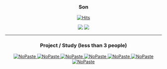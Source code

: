 <div align="center">

 ### Son

 <a href="https://github.com/sjh9391985">[![Hits](https://hits.seeyoufarm.com/api/count/incr/badge.svg?url=https%3A%2F%2Fgithub.com%2FUbinquitous%2Fhit-counter&count_bg=%23000000&title_bg=%23000000&icon=github.svg&icon_color=%23E7E7E7&title=Github&edge_flat=false)](https://hits.seeyoufarm.com)</a>

 <div>
<img  src="https://github-readme-stats.vercel.app/api?username=sjh9391985&theme=dracula&exclude_repo=Computer-Science-Engineering&layout=compact&langs_count=5"/> 

<img src="https://github-readme-stats.vercel.app/api/top-langs/?username=sjh9391985&theme=dracula&exclude_repo=Computer-Science-Engineering&layout=compact&langs_count=10"/>
</div>
</div>

--- 


<div align="center">

### Project / Study (less than 3 people)

[<picture><source media="(prefers-color-scheme: dark)" srcset="https://ghrs.vercel.app/api/pin/?username=sjh9391985&repo=spring-batch-example&theme=github_dark"/>
<img alt="NoPaste" src="https://ghrs.vercel.app/api/pin/?username=sjh9391985&repo=spring-batch-example">
</picture>](https://github.com/sjh9391985/spring-batch-example)
[<picture><source media="(prefers-color-scheme: dark)" srcset="https://ghrs.vercel.app/api/pin/?username=sjh9391985&repo=awsservice&theme=github_dark"/>
<img alt="NoPaste" src="https://ghrs.vercel.app/api/pin/?username=sjh9391985&repo=awsservice">
</picture>](https://github.com/sjh9391985/awsservice)
[<picture><source media="(prefers-color-scheme: dark)" srcset="https://ghrs.vercel.app/api/pin/?username=sjh9391985&repo=core&theme=github_dark"/>
<img alt="NoPaste" src="https://ghrs.vercel.app/api/pin/?username=sjh9391985&repo=core">
</picture>](https://github.com/sjh9391985/core)
[<picture><source media="(prefers-color-scheme: dark)" srcset="https://ghrs.vercel.app/api/pin/?username=sjh9391985&repo=jblog&theme=github_dark"/>
<img alt="NoPaste" src="https://ghrs.vercel.app/api/pin/?username=sjh9391985&repo=jblog">
</picture>](https://github.com/sjh9391985/jblog)
[<picture><source media="(prefers-color-scheme: dark)" srcset="https://ghrs.vercel.app/api/pin/?username=sjh9391985&repo=mysite&theme=github_dark"/>
<img alt="NoPaste" src="https://ghrs.vercel.app/api/pin/?username=sjh9391985&repo=mysite">
</picture>](https://github.com/sjh9391985/mysite)
[<picture><source media="(prefers-color-scheme: dark)" srcset="https://ghrs.vercel.app/api/pin/?username=sjh9391985&repo=Spring_Todo_App&theme=github_dark"/>
<img alt="NoPaste" src="https://ghrs.vercel.app/api/pin/?username=sjh9391985&repo=Spring_Todo_App">
</picture>](https://github.com/sjh9391985/Spring_Todo_App)
[<picture><source media="(prefers-color-scheme: dark)" srcset="https://ghrs.vercel.app/api/pin/?username=sjh9391985&repo=dart&theme=github_dark"/>
<img alt="NoPaste" src="https://ghrs.vercel.app/api/pin/?username=sjh9391985&repo=dart">
</picture>](https://github.com/sjh9391985/dart)

</div>

<!--
[<picture><source media="(prefers-color-scheme: dark)" srcset="https://ghrs.vercel.app/api/pin/?username=Original-Gimchi&repo=BUMAWIKI_WEB_V2&theme=github_dark"/>
<img alt="NoPaste" src="https://ghrs.vercel.app/api/pin/?username=Original-Gimchi&repo=BUMAWIKI_WEB_V2">
</picture>](https://github.com/Original-Gimchi/BUMAWIKI_WEB_V2)

[<picture><source media="(prefers-color-scheme: dark)" srcset="https://ghrs.vercel.app/api/pin/?username=Team-INSERT&repo=BSM_WEB_V3&theme=github_dark"/>
<img alt="NoPaste" src="https://ghrs.vercel.app/api/pin/?username=Team-INSERT&repo=BSM_WEB_V3">
</picture>](https://github.com/Team-INSERT/BSM_WEB_V3)
[<picture><source media="(prefers-color-scheme: dark)" srcset="https://ghrs.vercel.app/api/pin/?username=T-Shaped-junior&repo=T_Frontend&theme=github_dark"/>
<img alt="NoPaste" src="https://ghrs.vercel.app/api/pin/?username=T-Shaped-Junior&repo=T_Frontend">
</picture>](https://github.com/T-Shaped-Junior/T_Frontend)
[<picture><source media="(prefers-color-scheme: dark)" srcset="https://ghrs.vercel.app/api/pin/?username=pigeon-head&repo=Cereal_Frontend&theme=github_dark"/>
<img alt="NoPaste" src="https://ghrs.vercel.app/api/pin/?username=pigeon-head&repo=Cereal_Frontend">
</picture>](https://github.com/pigeon-head/Cereal_Frontend)
[<picture><source media="(prefers-color-scheme: dark)" srcset="https://ghrs.vercel.app/api/pin/?username=pigeon-head&repo=Cereal_Backend&theme=github_dark"/>
<img alt="NoPaste" src="https://ghrs.vercel.app/api/pin/?username=pigeon-head&repo=Cereal_Backend">
</picture>](https://github.com/pigeon-head/Cereal_Backend)
[<picture><source media="(prefers-color-scheme: dark)" srcset="https://ghrs.vercel.app/api/pin/?username=1NSEOUL&repo=ARISORI_Frontend&theme=github_dark"/>
<img alt="NoPaste" src="https://ghrs.vercel.app/api/pin/?username=1NSEOUL&repo=ARISORI_Frontend">
</picture>](https://github.com/1NSEOUL/ARISORI_Frontend)
[<picture><source media="(prefers-color-scheme: dark)" srcset="https://ghrs.vercel.app/api/pin/?username=1NSEOUL&repo=ARISORI_Backend&theme=github_dark"/>
<img alt="NoPaste" src="https://ghrs.vercel.app/api/pin/?username=1NSEOUL&repo=ARISORI_Backend">
</picture>](https://github.com/1NSEOUL/ARISORI_Backend)
[<picture><source media="(prefers-color-scheme: dark)" srcset="https://ghrs.vercel.app/api/pin/?username=ubinquitous&repo=FTF_FindTheFollowers&theme=github_dark"/>
<img alt="NoPaste" src="https://ghrs.vercel.app/api/pin/?username=ubinquitous&repo=FTF_FindTheFollowers">
</picture>](https://github.com/Ubinquitous/FTF_FindTheFollowers)
[<picture><source media="(prefers-color-scheme: dark)" srcset="https://ghrs.vercel.app/api/pin/?username=ubinquitous&repo=TypeGit&theme=github_dark"/>
<img alt="NoPaste" src="https://ghrs.vercel.app/api/pin/?username=ubinquitous&repo=TypeGit">
</picture>](https://github.com/Ubinquitous/TypeGit)
[<picture><source media="(prefers-color-scheme: dark)" srcset="https://ghrs.vercel.app/api/pin/?username=ubinquitous&repo=Nabin-Market&theme=github_dark"/>
<img alt="NoPaste" src="https://ghrs.vercel.app/api/pin/?username=ubinquitous&repo=Nabin-Market">
</picture>](https://github.com/Ubinquitous/Nabin-Market)
[<picture><source media="(prefers-color-scheme: dark)" srcset="https://ghrs.vercel.app/api/pin/?username=ubinquitous&repo=DADAMUM&theme=github_dark"/>
<img alt="NoPaste" src="https://ghrs.vercel.app/api/pin/?username=ubinquitous&repo=DADAMUM">
</picture>](https://github.com/Ubinquitous/DADAMUM)
[<picture><source media="(prefers-color-scheme: dark)" srcset="https://ghrs.vercel.app/api/pin/?username=ubinquitous&repo=BOB&theme=github_dark"/>
<img alt="NoPaste" src="https://ghrs.vercel.app/api/pin/?username=ubinquitous&repo=BOB">
</picture>](https://github.com/Ubinquitous/BOB)
[<picture><source media="(prefers-color-scheme: dark)" srcset="https://ghrs.vercel.app/api/pin/?username=TEAM-M1LK&repo=BLIND&theme=github_dark"/>
<img alt="NoPaste" src="https://ghrs.vercel.app/api/pin/?username=TEAM-M1LK&repo=BLIND">
</picture>](https://github.com/TEAM-M1LK/BLIND)
</div>
  <!--
<div align="center">

### 📒 Self Development 📒

[<picture><source media="(prefers-color-scheme: dark)" srcset="https://ghrs.vercel.app/api/pin/?username=ubinquitous&repo=Details&theme=github_dark"/>
<img alt="NoPaste" src="https://ghrs.vercel.app/api/pin/?username=ubinquitous&repo=Details">
</picture>](https://github.com/Ubinquitous/Details)
[<picture><source media="(prefers-color-scheme: dark)" srcset="https://ghrs.vercel.app/api/pin/?username=Ubinquitous&repo=TIL&theme=github_dark"/>
<img alt="NoPaste" src="https://ghrs.vercel.app/api/pin/?username=Ubinquitous&repo=TIL" >
</picture>](https://github.com/Ubinquitous/TIL)
[<picture><source media="(prefers-color-scheme: dark)" srcset="https://ghrs.vercel.app/api/pin/?username=Ubinquitous&repo=Journal&theme=github_dark"/>
<img alt="NoPaste" src="https://ghrs.vercel.app/api/pin/?username=Ubinquitous&repo=Journal" >
</picture>](https://github.com/Ubinquitous/Journal)
[<picture><source media="(prefers-color-scheme: dark)" srcset="https://ghrs.vercel.app/api/pin/?username=Ubinquitous&repo=problem-solving&theme=github_dark"/>
<img alt="NoPaste" src="https://ghrs.vercel.app/api/pin/?username=Ubinquitous&repo=problem-solving">
</picture>](https://github.com/Ubinquitous/problem-solving)
[<picture><source media="(prefers-color-scheme: dark)" srcset="https://ghrs.vercel.app/api/pin/?username=Ubinquitous&repo=TRAINING&theme=github_dark"/>
<img alt="NoPaste" src="https://ghrs.vercel.app/api/pin/?username=Ubinquitous&repo=TRAINING">
</picture>](https://github.com/Ubinquitous/TRAINING)
[<picture><source media="(prefers-color-scheme: dark)" srcset="https://ghrs.vercel.app/api/pin/?username=insert-algorithm&repo=Ubinquitous&theme=github_dark"/>
<img alt="NoPaste" src="https://ghrs.vercel.app/api/pin/?username=insert-algorithm&repo=Ubinquitous">
</picture>](https://github.com/insert-algorithm/Ubinquitous)

</div>

<div align="center">
  
### 🧑🏻‍🏫 For Mentoring  🧑🏻‍🏫
  
[<picture><source media="(prefers-color-scheme: dark)" srcset="https://ghrs.vercel.app/api/pin/?username=insertcourse&repo=instagram-clone&theme=github_dark"/>
<img alt="NoPaste" src="https://ghrs.vercel.app/api/pin/?username=insertcourse&repo=instagram-clone">
</picture>](https://github.com/insertcourse/instagram-clone)
[<picture><source media="(prefers-color-scheme: dark)" srcset="https://ghrs.vercel.app/api/pin/?username=insertcourse&repo=todolist&theme=github_dark"/>
<img alt="NoPaste" src="https://ghrs.vercel.app/api/pin/?username=insertcourse&repo=todolist">
</picture>](https://github.com/insertcourse/todolist)
[<picture><source media="(prefers-color-scheme: dark)" srcset="https://ghrs.vercel.app/api/pin/?username=insertcourse&repo=typescript&theme=github_dark"/>
<img alt="NoPaste" src="https://ghrs.vercel.app/api/pin/?username=insertcourse&repo=typescript">
</picture>](https://github.com/insertcourse/typescript)
[<picture><source media="(prefers-color-scheme: dark)" srcset="https://ghrs.vercel.app/api/pin/?username=insertcourse&repo=react.js&theme=github_dark"/>
<img alt="NoPaste" src="https://ghrs.vercel.app/api/pin/?username=insertcourse&repo=react.js">
</picture>](https://github.com/insertcourse/react.js)

</div>
  
### 📃 Tech Practice Repository 📃

[<picture><source media="(prefers-color-scheme: dark)" srcset="https://ghrs.vercel.app/api/pin/?username=Ubinquitous&repo=React.js&theme=github_dark"/>
<img alt="NoPaste" src="https://ghrs.vercel.app/api/pin/?username=Ubinquitous&repo=React.js" >
</picture>](https://github.com/Ubinquitous/React.js)
[<picture><source media="(prefers-color-scheme: dark)" srcset="https://ghrs.vercel.app/api/pin/?username=Ubinquitous&repo=Vue.js&theme=github_dark"/>
<img alt="NoPaste" src="https://ghrs.vercel.app/api/pin/?username=Ubinquitous&repo=Vue.js" >
</picture>](https://github.com/Ubinquitous/Vue.js)
<br/>
[<picture><source media="(prefers-color-scheme: dark)" srcset="https://ghrs.vercel.app/api/pin/?username=Ubinquitous&repo=Flutter&theme=github_dark"/>
<img alt="NoPaste" src="https://ghrs.vercel.app/api/pin/?username=Ubinquitous&repo=Flutter">
</picture>](https://github.com/Ubinquitous/Flutter)
[<picture><source media="(prefers-color-scheme: dark)" srcset="https://ghrs.vercel.app/api/pin/?username=Ubinquitous&repo=Swift&theme=github_dark"/>
<img alt="NoPaste" src="https://ghrs.vercel.app/api/pin/?username=Ubinquitous&repo=Swift">
</picture>](https://github.com/Ubinquitous/Swift)

</div>


-->






<!-- [![LeetCode user sjh9391985](https://img.shields.io/badge/dynamic/json?style=for-the-badge&labelColor=black&color=%23ffa116&label=Ranking&query=ranking&url=https%3A%2F%2Fleetcode-badge.vercel.app%2Fapi%2Fusers%2Fsjh9391985&logo=leetcode&logoColor=yellow)](https://leetcode.com/sjh9391985/)



🍟🍟🍟🍟🍟🍟🍟 <br/>
🍟 &nbsp; &nbsp;  📘[Blog](https://sjh9391985.tistory.com/) &nbsp; &nbsp; &nbsp; &nbsp; HAVE NOTHING TO SH0W U. <br/>
🍟🍟🍟🍟🍟🍟🍟

[![Solved.ac Profile](http://mazassumnida.wtf/api/v2/generate_badge?boj=sjh9391985)](https://solved.ac/sjh9391985/) -->

<!-- 📃[Resume](https://sjh9391985.github.io/)  -- >
